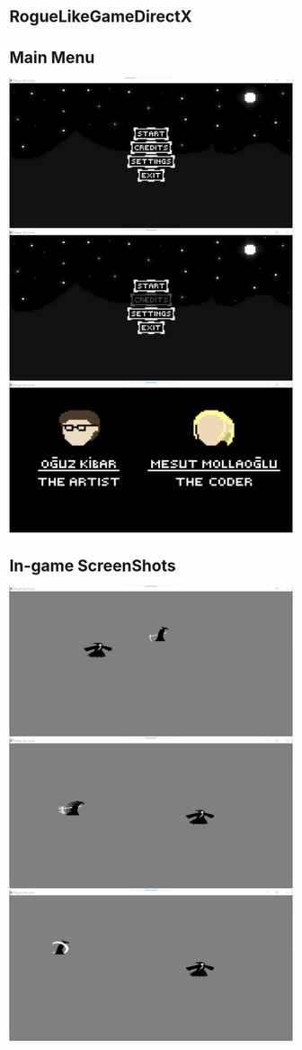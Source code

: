 # RogueLikeGameDirectX

# Main Menu
![](ScreenShots/MainMenu.png)
![](ScreenShots/HoveringCredits.png)
![](ScreenShots/CreditsScreen.png)

# In-game ScreenShots
![](ScreenShots/CharacterIdle.png)
![](ScreenShots/Dashing.png)
![](ScreenShots/Attack.png)
